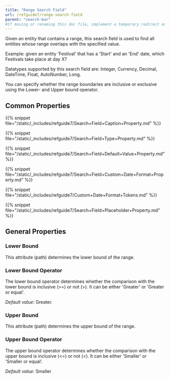 ```yaml
---
title: "Range Search Field"
url: /refguide7/range-search-field
parent: "search-bar"
#If moving or renaming this doc file, implement a temporary redirect and let the respective team know they should update the URL in the product. See Mapping to Products for more details.
---
```



Given an entity that contains a range, this search field is used to find all entities whose range overlaps with the specified value.

Example: given an entity 'Festival' that has a 'Start' and an 'End' date, which Festivals take place at day X?

Datatypes supported by this search field are: Integer, Currency, Decimal, DateTime, Float, AutoNumber, Long.

You can specify whether the range boundaries are inclusive or exclusive using the Lower- and Upper bound operator.

## Common Properties

{{% snippet file="/static/_includes/refguide7/Search+Field+Caption+Property.md" %}}

{{% snippet file="/static/_includes/refguide7/Search+Field+Type+Property.md" %}}

{{% snippet file="/static/_includes/refguide7/Search+Field+Default+Value+Property.md" %}}

{{% snippet file="/static/_includes/refguide7/Search+Field+Custom+Date+Format+Property.md" %}}

{{% snippet file="/static/_includes/refguide7/Custom+Date+Format+Tokens.md" %}}

{{% snippet file="/static/_includes/refguide7/Search+Field+Placeholder+Property.md" %}}

## General Properties

### Lower Bound

This attribute (path) determines the lower bound of the range.

### Lower Bound Operator

The lower bound operator determines whether the comparison with the lower bound is inclusive (>=) or not (>). It can be either 'Greater' or 'Greater or equal'.

_Default value_: Greater.

### Upper Bound

This attribute (path) determines the upper bound of the range.

### Upper Bound Operator

The upper bound operator determines whether the comparison with the upper bound is inclusive (<=) or not (<). It can be either 'Smaller' or 'Smaller or equal'.

_Default value_: Smaller
